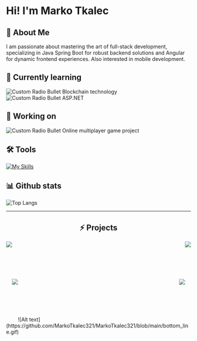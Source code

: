 # Hi! I'm Marko Tkalec
## 🚀 About Me
I am passionate about mastering the art of full-stack development, specializing in Java Spring Boot for robust backend solutions and Angular for dynamic frontend experiences. Also interested in mobile development.
## 🧠 Currently learning
![Custom Radio Bullet](https://api.iconify.design/fluent-mdl2:radio-bullet.svg?color=%232b94f4&height=12)
Blockchain technology
<br>
![Custom Radio Bullet](https://api.iconify.design/fluent-mdl2:radio-bullet.svg?color=%232b94f4&height=12)
ASP.NET
## 🚧 Working on
![Custom Radio Bullet](https://api.iconify.design/fluent-mdl2:radio-bullet.svg?color=%232b94f4&height=12)
Online multiplayer game project
## 🛠️ Tools
[![My Skills](https://skillicons.dev/icons?i=c,cpp,java,spring,kotlin,androidstudio,py,php,js,css,html,angular,mysql,postgres,postman)](https://skillicons.dev)
## 📊 Github stats
![Top Langs](https://github-readme-stats.vercel.app/api/top-langs/?username=MarkoTkalec321&layout=compact)

---
<h2 align="center">⚡ Projects</h2>
<div width="100%" align="center">
  <a align="left" href="https://github.com/MarkoTkalec321/Tastily" title="Tastily"><img align="left" height="115" src="https://github-readme-stats.vercel.app/api/pin/?username=MarkoTkalec321&repo=Tastily&theme=react&border_color=61dafb&border_radius=10"></a>
  <a align="right" href="https://github.com/MarkoTkalec321/My-Weather-Hub" title="My-Weather-Hub"><img align="right" height="115" src="https://github-readme-stats.vercel.app/api/pin/?username=MarkoTkalec321&repo=My-Weather-Hub&theme=react&border_color=61dafb&border_radius=10"></a>
</div>
<br/><br/><br/><br/><br/><br/>
<div width="100%" align="center">
  <a align="left" href="https://github.com/MarkoTkalec321/Welt" title="Welt"><img align="left" height="115" src="https://github-readme-stats.vercel.app/api/pin/?username=MarkoTkalec321&repo=Welt&theme=react&border_color=61dafb&border_radius=10"></a>
  <a align="right" href="https://github.com/MarkoTkalec321/JavaProduction" title="Java Production"><img align="right" height="115" src="https://github-readme-stats.vercel.app/api/pin/?username=MarkoTkalec321&repo=JavaProduction&theme=react&border_color=61dafb&border_radius=10"></a>
</div>
<br/><br/><br/><br/><br/><br/>
![Alt text](https://github.com/MarkoTkalec321/MarkoTkalec321/blob/main/bottom_line.gif)




